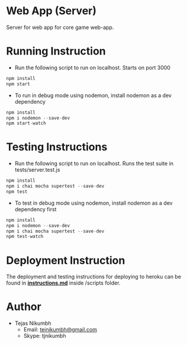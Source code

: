 # Web App (Server)
Server for web app for core game web-app.

# Running Instruction
- Run the following script to run on localhost. Starts on port 3000
```javascript
npm install
npm start
```
- To run in debug mode using nodemon, install nodemon as a dev dependency
```javascript
npm install
npm i nodemon --save-dev
npm start-watch
```

# Testing Instructions
- Run the following script to run on localhost. Runs the test suite in tests/server.test.js
```javascript
npm install
npm i chai mocha supertest --save-dev
npm test
```
- To test in debug mode using nodemon, install nodemon as a dev dependency first
```javascript
npm install
npm i nodemon --save-dev
npm i chai mocha supertest --save-dev
npm test-watch
```

# Deployment Instruction
The deployment and testing instructions for deploying to heroku can be found in [**instructions.md**](./scripts/instructions.md) inside /scripts folder.

# Author
  - Tejas Nikumbh
    - Email: tejnikumbh@gmail.com
    - Skype: tjnikumbh

